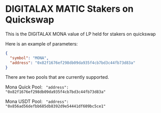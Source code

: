 # DIGITALAX MATIC Stakers on Quickswap

This is the DIGITALAX MONA value of LP held for stakers on quickswap

Here is an example of parameters:

```json
{
  "symbol": "MONA",
  "address": "0x82f1676ef298db09da935f4cb7bd3c44fb73d83a"
}
```

There are two pools that are currently supported.

Mona Quick Pool:
` "address": "0x82f1676ef298db09da935f4cb7bd3c44fb73d83a"`

Mona USDT Pool:
` "address": "0x856ad56defbb685db8392d9e54441df609bc5ce1"`
